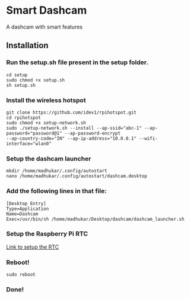 # Smart Dashcam
A dashcam with smart features


## Installation
### Run the setup.sh file present in the setup folder.
```
cd setup
sudo chmod +x setup.sh
sh setup.sh
```

### Install the wireless hotspot
```
git clone https://github.com/idev1/rpihotspot.git
cd rpihotspot
sudo chmod +x setup-network.sh 
sudo ./setup-network.sh --install --ap-ssid="abc-1" --ap-password="password@1" --ap-password-encrypt 
--ap-country-code="IN" --ap-ip-address="10.0.0.1" --wifi-interface="wlan0"
```

### Setup the dashcam launcher
```
mkdir /home/madhukar/.config/autostart
nano /home/madhukar/.config/autostart/dashcam.desktop
```

### Add the following lines in that file:
```
[Desktop Entry]
Type=Application
Name=Dashcam
Exec=/usr/bin/sh /home/madhukar/Desktop/dashcam/dashcam_launcher.sh
```

### Setup the Raspberry Pi RTC
[Link to setup the RTC](https://www.youtube.com/watch?v=jABiEUV1bvk)


### Reboot!
```
sudo reboot
```

### Done!
